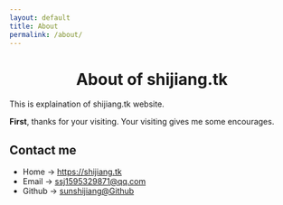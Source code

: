 ```yaml
---
layout: default
title: About
permalink: /about/
---
```

# <center> About of shijiang.tk

This is explaination of shijiang.tk website.

**First**, thanks for your visiting. Your visiting gives me some encourages. 





## Contact me
  
  - Home -> <https://shijiang.tk>
  - Email -> <ssj1595329871@qq.com>
  - Github -> [sunshijiang@Github](https://github.com/sunshijiang)
